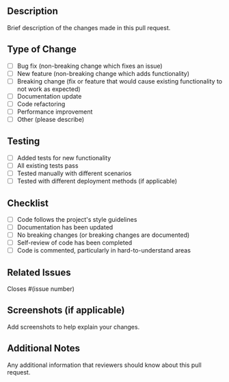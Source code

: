 ## Description
Brief description of the changes made in this pull request.

## Type of Change
- [ ] Bug fix (non-breaking change which fixes an issue)
- [ ] New feature (non-breaking change which adds functionality)
- [ ] Breaking change (fix or feature that would cause existing functionality to not work as expected)
- [ ] Documentation update
- [ ] Code refactoring
- [ ] Performance improvement
- [ ] Other (please describe)

## Testing
- [ ] Added tests for new functionality
- [ ] All existing tests pass
- [ ] Tested manually with different scenarios
- [ ] Tested with different deployment methods (if applicable)

## Checklist
- [ ] Code follows the project's style guidelines
- [ ] Documentation has been updated
- [ ] No breaking changes (or breaking changes are documented)
- [ ] Self-review of code has been completed
- [ ] Code is commented, particularly in hard-to-understand areas

## Related Issues
Closes #(issue number)

## Screenshots (if applicable)
Add screenshots to help explain your changes.

## Additional Notes
Any additional information that reviewers should know about this pull request. 
